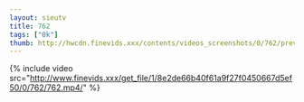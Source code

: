 ```yaml
--- 
layout: sieutv
title: 762
tags: ["0k"]
thumb: http://hwcdn.finevids.xxx/contents/videos_screenshots/0/762/preview.mp4.jpg
---
```

{% include video src="http://www.finevids.xxx/get_file/1/8e2de66b40f61a9f27f0450667d5ef50/0/762/762.mp4/" %} 
